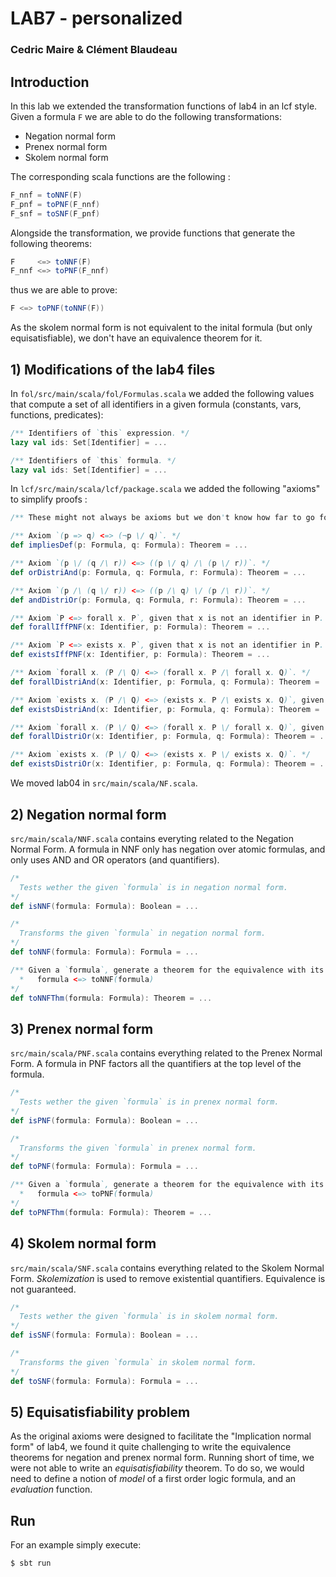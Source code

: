 # LAB7 - personalized
### Cedric Maire & Clément Blaudeau

## Introduction
In this lab we extended the transformation functions of lab4 in an lcf style. Given a formula `F` we are able to do the following transformations:

 * Negation normal form
 * Prenex normal form
 * Skolem normal form

The corresponding scala functions are the following :

```scala
F_nnf = toNNF(F)
F_pnf = toPNF(F_nnf)
F_snf = toSNF(F_pnf)
```

Alongside the transformation, we provide functions that generate the following theorems:

```scala
F     <=> toNNF(F)
F_nnf <=> toPNF(F_nnf)
```

thus we are able to prove:

```scala
F <=> toPNF(toNNF(F))
```

As the skolem normal form is not equivalent to the inital formula (but only equisatisfiable), we don't have an equivalence theorem for it.


## 1) Modifications of the lab4 files

In `fol/src/main/scala/fol/Formulas.scala` we added the following values that compute a set of all identifiers in a given formula (constants, vars, functions, predicates):

```scala
/** Identifiers of `this` expression. */
lazy val ids: Set[Identifier] = ...

/** Identifiers of `this` formula. */
lazy val ids: Set[Identifier] = ...
```

In `lcf/src/main/scala/lcf/package.scala` we added the following "axioms" to simplify proofs :

```scala
/** These might not always be axioms but we don't know how far to go for the lab. */

/** Axiom `(p => q) <=> (¬p \/ q)`. */
def impliesDef(p: Formula, q: Formula): Theorem = ...

/** Axiom `(p \/ (q /\ r)) <=> ((p \/ q) /\ (p \/ r))`. */
def orDistriAnd(p: Formula, q: Formula, r: Formula): Theorem = ...

/** Axiom `(p /\ (q \/ r)) <=> ((p /\ q) \/ (p /\ r))`. */
def andDistriOr(p: Formula, q: Formula, r: Formula): Theorem = ...

/** Axiom `P <=> forall x. P`, given that x is not an identifier in P. */
def forallIffPNF(x: Identifier, p: Formula): Theorem = ...

/** Axiom `P <=> exists x. P`, given that x is not an identifier in P. */
def existsIffPNF(x: Identifier, p: Formula): Theorem = ...

/** Axiom `forall x. (P /\ Q) <=> (forall x. P /\ forall x. Q)`. */
def forallDistriAnd(x: Identifier, p: Formula, q: Formula): Theorem = ...

/** Axiom `exists x. (P /\ Q) <=> (exists x. P /\ exists x. Q)`, given that x is not an identifier in both P and Q. */
def existsDistriAnd(x: Identifier, p: Formula, q: Formula): Theorem = ...

/** Axiom `forall x. (P \/ Q) <=> (forall x. P \/ forall x. Q)`, given that x is not an identifier in both P and Q. */
def forallDistriOr(x: Identifier, p: Formula, q: Formula): Theorem = ...

/** Axiom `exists x. (P \/ Q) <=> (exists x. P \/ exists x. Q)`. */
def existsDistriOr(x: Identifier, p: Formula, q: Formula): Theorem = ...

```

We moved lab04 in `src/main/scala/NF.scala`.

## 2) Negation normal form

`src/main/scala/NNF.scala` contains everyting related to the Negation Normal Form. A formula in NNF only has negation over atomic formulas, and only uses AND and OR operators (and quantifiers).

```scala
/*
  Tests wether the given `formula` is in negation normal form.
*/
def isNNF(formula: Formula): Boolean = ...

/*
  Transforms the given `formula` in negation normal form.
*/
def toNNF(formula: Formula): Formula = ...

/** Given a `formula`, generate a theorem for the equivalence with its negation normal form:
  *   formula <=> toNNF(formula)
*/
def toNNFThm(formula: Formula): Theorem = ...
```

## 3) Prenex normal form
`src/main/scala/PNF.scala` contains everything related to the Prenex Normal Form. A formula in PNF factors all the quantifiers at the top level of the formula.

```scala
/*
  Tests wether the given `formula` is in prenex normal form.
*/
def isPNF(formula: Formula): Boolean = ...

/*
  Transforms the given `formula` in prenex normal form.
*/
def toPNF(formula: Formula): Formula = ...

/** Given a `formula`, generate a theorem for the equivalence with its prenex normal form:
  *   formula <=> toPNF(formula)
*/
def toPNFThm(formula: Formula): Theorem = ...
```

## 4) Skolem normal form
`src/main/scala/SNF.scala` contains everything related to the Skolem Normal Form. *Skolemization* is used to remove existential quantifiers. Equivalence is not guaranteed.

```scala
/*
  Tests wether the given `formula` is in skolem normal form.
*/
def isSNF(formula: Formula): Boolean = ...

/*
  Transforms the given `formula` in skolem normal form.
*/
def toSNF(formula: Formula): Formula = ...
```

## 5) Equisatisfiability problem
As the original axioms were designed to facilitate the "Implication normal form" of lab4, we found it quite challenging to write the equivalence theorems for negation and prenex normal form. Running short of time, we were not able to write an *equisatisfiability* theorem. To do so, we would need to define a notion of *model* of a first order logic formula, and an *evaluation* function.

## Run
For an example simply execute:

```bash
$ sbt run
```
